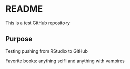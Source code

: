 # README
This is a test GitHub repository

## Purpose

Testing pushing from RStudio to GitHub

Favorite books: anything scifi and anything with vampires
